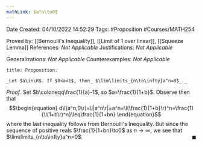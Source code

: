 ```yaml
---
mathLink: $a^n\to0$
---
```


<div class="topSpace"></div>

Date Created: 04/10/2022 14:52:29
Tags: #Proposition #Courses/MATH254

Proved by: [[Bernoulli's Inequality]], [[Limit of 1 over linear]], [[Squeeze Lemma]]
References: _Not Applicable_
Justifications: _Not Applicable_

Generalizations: _Not Applicable_
Counterexamples: _Not Applicable_

``` ad-Proposition
title: Proposition.

_Let $a\in\R$. If $0<a<1$, then_ $\lim\limits_{n\to\infty}a^n=0$_._

```

_Proof_. Set $b\coloneqq\frac{1}{a}-1$, so $a=\frac{1}{1+b}$. Observe then that
$$\begin{equation}
    d\l(a^n,0\r)=\l|a^n\r|=a^n=\l(\frac{1}{1+b}\r)^n=\frac{1}{\l(1+b\r)^n}\leq\frac{1}{1+bn}
\end{equation}$$
where the last inequality follows from Bernoulli's Inequality. But since the sequence of positive reals $\frac{1}{1+bn}\to0$ as $n\to\infty$, we see that $\lim\limits_{n\to\infty}a^n=0$.<span style="float:right;">$\blacksquare$</span>
